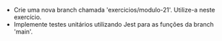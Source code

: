 
- Crie uma nova branch chamada 'exercicios/modulo-21'. Utilize-a neste exercício.
- Implemente testes unitários utilizando Jest para as funções da branch 'main'.
